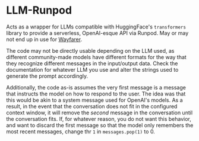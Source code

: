 # LLM-Runpod

Acts as a wrapper for LLMs compatible with HuggingFace's `transformers` library to provide a serverless, OpenAI-esque API via Runpod. May or may not end up in use for [Wayfarer](https://github.com/BlackHat-Magic/Wayfarer).

The code may not be directly usable depending on the LLM used, as different community-made models have different formats for the way that they recognize different messages in the input/output data. Check the documentation for whatever LLM you use and alter the strings used to generate the prompt accordingly.

Additionally, the code as-is assumes the very first message is a message that instructs the model on how to respond to the user. The idea was that this would be akin to a system message used for OpenAI's models. As a result, in the event that the conversation does not fit in the configured context window, it will remove the *second* message in the conversation until the conversation fits. If, for whatever reason, you do not want this behavior, and want to discard the first message so that the model only remembers the most recent messages, change thr `1` in `messages.pop(1)` to 0.